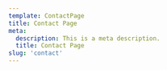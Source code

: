 ```yaml
---
template: ContactPage
title: Contact Page
meta:
  description: This is a meta description.
  title: Contact Page
slug: 'contact'
---
```

